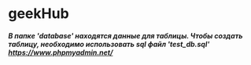 # geekHub
##### В папке 'database' находятся данные для таблицы. Чтобы создать таблицу, необходимо использовать sql файл 'test_db.sql' https://www.phpmyadmin.net/
